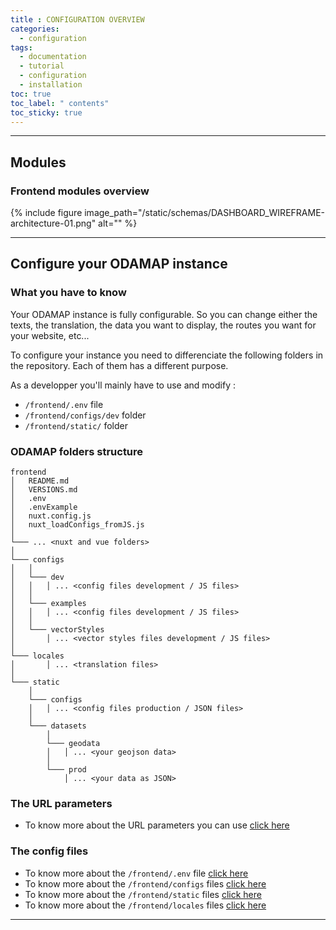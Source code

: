 ```yaml
---
title : CONFIGURATION OVERVIEW
categories:
  - configuration
tags:
  - documentation
  - tutorial
  - configuration
  - installation
toc: true
toc_label: " contents"
toc_sticky: true
---
```



-----
## Modules

### Frontend modules overview

{% include figure image_path="/static/schemas/DASHBOARD_WIREFRAME-architecture-01.png" alt="" %}

--------

## Configure your ODAMAP instance

### What you have to know

Your ODAMAP instance is fully configurable. So you can change either the texts, the translation, the data you want to display, the routes you want for your website, etc...

To configure your instance you need to differenciate the following folders in the repository. Each of them has a different purpose.

As a developper you'll mainly have to use and modify :

- `/frontend/.env` file
- `/frontend/configs/dev` folder
- `/frontend/static/` folder

### ODAMAP folders structure

```shell
frontend
│   README.md
│   VERSIONS.md
│   .env
│   .envExample
│   nuxt.config.js
│   nuxt_loadConfigs_fromJS.js
│
└─── ... <nuxt and vue folders>
│
└─── configs
│   │
│   └─── dev
│   │   │ ... <config files development / JS files>
│   │
│   └─── examples
│   │   │ ... <config files development / JS files>
│   │
│   └─── vectorStyles
│       │ ... <vector styles files development / JS files>
│
└─── locales
│       │ ... <translation files>
│
└─── static
    │
    └─── configs
    │   │ ... <config files production / JSON files>
    │
    └─── datasets
        │
        └─── geodata
        │   │ ... <your geojson data>
        │
        └─── prod
            │ ... <your data as JSON>

```

### The URL parameters

- To know more about the URL parameters you can use [click here]({{site.baseurl}}/configuration/config-url-params)


### The config files

- To know more about the `/frontend/.env` file [click here]({{site.baseurl}}/configuration/config-envfile)
- To know more about the `/frontend/configs` files [click here]({{site.baseurl}}/configuration/config-configs)
- To know more about the `/frontend/static` files [click here]({{site.baseurl}}/configuration/config-static)
- To know more about the `/frontend/locales` files [click here]({{site.baseurl}}/configuration/config-locales)

<!-- -----

- site.baseurl : {{site.baseurl}}/configuration/config-envfile
- absolute_url : {{ "/configuration/config-envfile" | absolute_url }}
- relative_url : {{ "/configuration/config-envfile" | relative_url }} -->


------------

<br>
<br>
